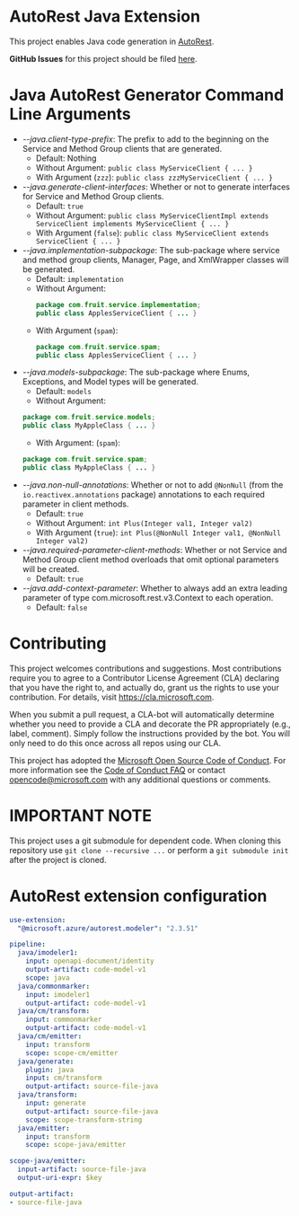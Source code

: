 # AutoRest Java Extension
This project enables Java code generation in [AutoRest](https://github.com/Azure/AutoRest).

**GitHub Issues** for this project should be filed [here](https://github.com/Azure/autorest/issues?q=is%3Aopen+is%3Aissue+label%3Ajava).


# Java AutoRest Generator Command Line Arguments

- *--java.client-type-prefix*: The prefix to add to the beginning on the Service and Method Group clients that are generated.
  - Default: Nothing
  - Without Argument: `public class MyServiceClient { ... }`
  - With Argument (`zzz`): `public class zzzMyServiceClient { ... }`
- *--java.generate-client-interfaces*: Whether or not to generate interfaces for Service and Method Group clients.
  - Default: `true`
  - Without Argument: `public class MyServiceClientImpl extends ServiceClient implements MyServiceClient { ... }`
  - With Argument (`false`): `public class MyServiceClient extends ServiceClient { ... }`
- *--java.implementation-subpackage*: The sub-package where service and method group clients, Manager, Page, and XmlWrapper classes will be generated.
  - Default: `implementation`
  - Without Argument:
    ```java
    package com.fruit.service.implementation;
    public class ApplesServiceClient { ... }
    ```
  - With Argument (`spam`):
    ```java
    package com.fruit.service.spam;
    public class ApplesServiceClient { ... }
    ```
- *--java.models-subpackage*: The sub-package where Enums, Exceptions, and Model types will be generated.
  - Default: `models`
  - Without Argument:
  ```java
  package com.fruit.service.models;
  public class MyAppleClass { ... }
  ```
  - With Argument: (`spam`):
  ```java
  package com.fruit.service.spam;
  public class MyAppleClass { ... }
  ```
- *--java.non-null-annotations*: Whether or not to add `@NonNull` (from the `io.reactivex.annotations` package) annotations to each required parameter in client methods.
  - Default: `true`
  - Without Argument: `int Plus(Integer val1, Integer val2)`
  - With Argument (`true`): `int Plus(@NonNull Integer val1, @NonNull Integer val2)`
- *--java.required-parameter-client-methods*: Whether or not Service and Method Group client method overloads that omit optional parameters will be created.
  - Default: `true`
- *--java.add-context-parameter*: Whether to always add an extra leading parameter of type com.microsoft.rest.v3.Context to each operation.
   - Default: `false`

# Contributing

This project welcomes contributions and suggestions.  Most contributions require you to agree to a
Contributor License Agreement (CLA) declaring that you have the right to, and actually do, grant us
the rights to use your contribution. For details, visit https://cla.microsoft.com.

When you submit a pull request, a CLA-bot will automatically determine whether you need to provide
a CLA and decorate the PR appropriately (e.g., label, comment). Simply follow the instructions
provided by the bot. You will only need to do this once across all repos using our CLA.

This project has adopted the [Microsoft Open Source Code of Conduct](https://opensource.microsoft.com/codeofconduct/).
For more information see the [Code of Conduct FAQ](https://opensource.microsoft.com/codeofconduct/faq/) or
contact [opencode@microsoft.com](mailto:opencode@microsoft.com) with any additional questions or comments.

# IMPORTANT NOTE

This project uses a git submodule for dependent code. When cloning this repository use `git clone --recursive ...` or perform a `git submodule init ` after the project is cloned.



# AutoRest extension configuration

``` yaml
use-extension:
  "@microsoft.azure/autorest.modeler": "2.3.51"

pipeline:
  java/imodeler1:
    input: openapi-document/identity
    output-artifact: code-model-v1
    scope: java
  java/commonmarker:
    input: imodeler1
    output-artifact: code-model-v1
  java/cm/transform:
    input: commonmarker
    output-artifact: code-model-v1
  java/cm/emitter:
    input: transform
    scope: scope-cm/emitter
  java/generate:
    plugin: java
    input: cm/transform
    output-artifact: source-file-java
  java/transform:
    input: generate
    output-artifact: source-file-java
    scope: scope-transform-string
  java/emitter:
    input: transform
    scope: scope-java/emitter

scope-java/emitter:
  input-artifact: source-file-java
  output-uri-expr: $key

output-artifact:
- source-file-java
```
